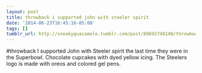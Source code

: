 ```yaml
---
layout: post
title: throwback i supported john with steeler spirit
date: '2014-06-23T16:45:16-05:00'
tags: []
tumblr_url: http://sneakyguacamole.tumblr.com/post/89692748140/throwback-i-supported-john-with-steeler-spirit
---
```

#throwback I supported John with Steeler spirit the last time they were in the Superbowl. Chocolate cupcakes with dyed yellow icing. The Steelers logo is made with oreos and colored gel pens.
